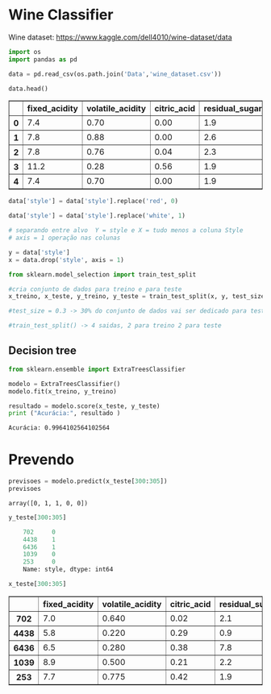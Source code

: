 # Wine Classifier

Wine dataset: https://www.kaggle.com/dell4010/wine-dataset/data


```python
import os
import pandas as pd 

data = pd.read_csv(os.path.join('Data','wine_dataset.csv'))

```


```python
data.head()
```




<div>
</style>
<table border="1" class="dataframe">
  <thead>
    <tr style="text-align: right;">
      <th></th>
      <th>fixed_acidity</th>
      <th>volatile_acidity</th>
      <th>citric_acid</th>
      <th>residual_sugar</th>
      <th>chlorides</th>
      <th>free_sulfur_dioxide</th>
      <th>total_sulfur_dioxide</th>
      <th>density</th>
      <th>pH</th>
      <th>sulphates</th>
      <th>alcohol</th>
      <th>quality</th>
      <th>style</th>
    </tr>
  </thead>
  <tbody>
    <tr>
      <th>0</th>
      <td>7.4</td>
      <td>0.70</td>
      <td>0.00</td>
      <td>1.9</td>
      <td>0.076</td>
      <td>11.0</td>
      <td>34.0</td>
      <td>0.9978</td>
      <td>3.51</td>
      <td>0.56</td>
      <td>9.4</td>
      <td>5</td>
      <td>red</td>
    </tr>
    <tr>
      <th>1</th>
      <td>7.8</td>
      <td>0.88</td>
      <td>0.00</td>
      <td>2.6</td>
      <td>0.098</td>
      <td>25.0</td>
      <td>67.0</td>
      <td>0.9968</td>
      <td>3.20</td>
      <td>0.68</td>
      <td>9.8</td>
      <td>5</td>
      <td>red</td>
    </tr>
    <tr>
      <th>2</th>
      <td>7.8</td>
      <td>0.76</td>
      <td>0.04</td>
      <td>2.3</td>
      <td>0.092</td>
      <td>15.0</td>
      <td>54.0</td>
      <td>0.9970</td>
      <td>3.26</td>
      <td>0.65</td>
      <td>9.8</td>
      <td>5</td>
      <td>red</td>
    </tr>
    <tr>
      <th>3</th>
      <td>11.2</td>
      <td>0.28</td>
      <td>0.56</td>
      <td>1.9</td>
      <td>0.075</td>
      <td>17.0</td>
      <td>60.0</td>
      <td>0.9980</td>
      <td>3.16</td>
      <td>0.58</td>
      <td>9.8</td>
      <td>6</td>
      <td>red</td>
    </tr>
    <tr>
      <th>4</th>
      <td>7.4</td>
      <td>0.70</td>
      <td>0.00</td>
      <td>1.9</td>
      <td>0.076</td>
      <td>11.0</td>
      <td>34.0</td>
      <td>0.9978</td>
      <td>3.51</td>
      <td>0.56</td>
      <td>9.4</td>
      <td>5</td>
      <td>red</td>
    </tr>
  </tbody>
</table>
</div>




```python
data['style'] = data['style'].replace('red', 0)
```


```python
data['style'] = data['style'].replace('white', 1)
```


```python
# separando entre alvo  Y = style e X = tudo menos a coluna Style
# axis = 1 operação nas colunas

y = data['style']
x = data.drop('style', axis = 1)
```


```python
from sklearn.model_selection import train_test_split

#cria conjunto de dados para treino e para teste
x_treino, x_teste, y_treino, y_teste = train_test_split(x, y, test_size = 0.3)

#test_size = 0.3 -> 30% do conjunto de dados vai ser dedicado para testes 

#train_test_split() -> 4 saidas, 2 para treino 2 para teste 
```

## Decision tree



```python
from sklearn.ensemble import ExtraTreesClassifier

modelo = ExtraTreesClassifier()
modelo.fit(x_treino, y_treino)

resultado = modelo.score(x_teste, y_teste)
print ("Acurácia:", resultado )
```

    Acurácia: 0.9964102564102564


# Prevendo


```python
previsoes = modelo.predict(x_teste[300:305])
previsoes
```




    array([0, 1, 1, 0, 0])




```python
y_teste[300:305]
```



```python
    702     0
    4438    1
    6436    1
    1039    0
    253     0
    Name: style, dtype: int64
```



```python
x_teste[300:305]
```




<div>

<table border="1" class="dataframe">
  <thead>
    <tr style="text-align: right;">
      <th></th>
      <th>fixed_acidity</th>
      <th>volatile_acidity</th>
      <th>citric_acid</th>
      <th>residual_sugar</th>
      <th>chlorides</th>
      <th>free_sulfur_dioxide</th>
      <th>total_sulfur_dioxide</th>
      <th>density</th>
      <th>pH</th>
      <th>sulphates</th>
      <th>alcohol</th>
      <th>quality</th>
    </tr>
  </thead>
  <tbody>
    <tr>
      <th>702</th>
      <td>7.0</td>
      <td>0.640</td>
      <td>0.02</td>
      <td>2.1</td>
      <td>0.067</td>
      <td>9.0</td>
      <td>23.0</td>
      <td>0.99700</td>
      <td>3.47</td>
      <td>0.67</td>
      <td>9.4</td>
      <td>6</td>
    </tr>
    <tr>
      <th>4438</th>
      <td>5.8</td>
      <td>0.220</td>
      <td>0.29</td>
      <td>0.9</td>
      <td>0.034</td>
      <td>34.0</td>
      <td>89.0</td>
      <td>0.98936</td>
      <td>3.14</td>
      <td>0.36</td>
      <td>11.1</td>
      <td>7</td>
    </tr>
    <tr>
      <th>6436</th>
      <td>6.5</td>
      <td>0.280</td>
      <td>0.38</td>
      <td>7.8</td>
      <td>0.031</td>
      <td>54.0</td>
      <td>216.0</td>
      <td>0.99154</td>
      <td>3.03</td>
      <td>0.42</td>
      <td>13.1</td>
      <td>6</td>
    </tr>
    <tr>
      <th>1039</th>
      <td>8.9</td>
      <td>0.500</td>
      <td>0.21</td>
      <td>2.2</td>
      <td>0.088</td>
      <td>21.0</td>
      <td>39.0</td>
      <td>0.99692</td>
      <td>3.33</td>
      <td>0.83</td>
      <td>11.1</td>
      <td>6</td>
    </tr>
    <tr>
      <th>253</th>
      <td>7.7</td>
      <td>0.775</td>
      <td>0.42</td>
      <td>1.9</td>
      <td>0.092</td>
      <td>8.0</td>
      <td>86.0</td>
      <td>0.99590</td>
      <td>3.23</td>
      <td>0.59</td>
      <td>9.5</td>
      <td>5</td>
    </tr>
  </tbody>
</table>
</div>

